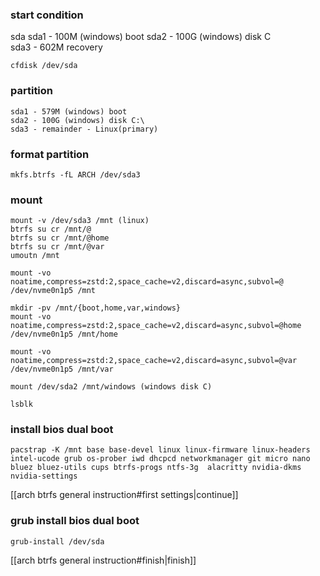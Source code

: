 


### start condition

sda
	sda1 - 100M (windows) boot
	sda2 - 100G (windows) disk C\
	sda3 - 602M recovery


```
cfdisk /dev/sda
```

### partition

```
sda1 - 579M (windows) boot
sda2 - 100G (windows) disk C:\
sda3 - remainder - Linux(primary)
```

### format partition

```
mkfs.btrfs -fL ARCH /dev/sda3
```


### mount

```
mount -v /dev/sda3 /mnt (linux)
btrfs su cr /mnt/@
btrfs su cr /mnt/@home
btrfs su cr /mnt/@var
umoutn /mnt

mount -vo noatime,compress=zstd:2,space_cache=v2,discard=async,subvol=@ /dev/nvme0n1p5 /mnt

mkdir -pv /mnt/{boot,home,var,windows}
mount -vo noatime,compress=zstd:2,space_cache=v2,discard=async,subvol=@home /dev/nvme0n1p5 /mnt/home

mount -vo noatime,compress=zstd:2,space_cache=v2,discard=async,subvol=@var /dev/nvme0n1p5 /mnt/var

mount /dev/sda2 /mnt/windows (windows disk C)

lsblk
```


### install bios dual boot

~~~ 
pacstrap -K /mnt base base-devel linux linux-firmware linux-headers  intel-ucode grub os-prober iwd dhcpcd networkmanager git micro nano bluez bluez-utils cups btrfs-progs ntfs-3g  alacritty nvidia-dkms nvidia-settings
~~~

[[arch btrfs general instruction#first settings|continue]]

### grub install bios dual boot


```
grub-install /dev/sda
```

[[arch btrfs general instruction#finish|finish]]